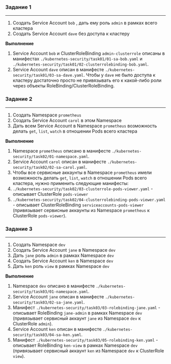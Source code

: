 ### Задание 1
---
1. Создать Service Account `bob` , дать ему роль `admin` в рамках всего кластера
2. Создать Service Account `dave` без доступа к кластеру

**Выполнение**  

1. Service Account `bob` и ClusterRoleBinding `admin-clusterrole` описаны в манифестах `./kubernetes-security/task01/01-sa-bob.yaml` и `./kubernetes-security/task01/02-clusterrolebinding-bob.yaml`.
2. Service Account `dave` описан в манифесте `./kubernetes-security/task01/03-sa-dave.yaml`. Чтобы у `dave` не было доступа к кластеру достаточно просто не привязывать его к какой-либо роли через объекты RoleBinding/ClusterRoleBinding.

### Задание 2
---
1. Создать Namespace `prometheus`
2. Создать Service Account `carol` в этом Namespace
3. Дать всем Service Account в Namespace `prometheus` возможность делать `get`, `list`, `watch` в отношении Pods всего кластера

**Выполнение**

1. Namespace `prometheus` описано в манифесте `./kubernetes-security/task02/01-namespace.yaml`.
2. Service Account `carol` описан в манифесте `./kubernetes-security/task02/02-sa-carol.yaml`.
3. Чтобы все сервисные аккаунты в Namespace `prometheus` имели возможность делать `get`, `list`, `watch` в отношении Pods всего кластера, нужно применить следующие манифесты:
  1.  `./kubernetes-security/task02/03-clusterrole-pods-viewer.yaml` - описывает ClusterRole `pods-viewer`
  2.  `./kubernetes-security/task02/04-clusterrolebinding-pods-viewer.yaml` - описывает ClusterRoleBinding `serviceaccounts-pods-viewer` (привязывает сервисные аккаунты из Namespace `prometheus` к ClusterRole `pods-viewer`).

### Задание 3
---
1. Создать Namespace `dev`
2. Создать Service Account `jane` в Namespace `dev`
3. Дать `jane` роль `admin` в рамках Namespace `dev`
4. Создать Service Account `ken` в Namespace `dev`
4. Дать `ken` роль `view` в рамках Namespace `dev`

**Выполнение**
  
1. Namespace `dev` описано в манифесте `./kubernetes-security/task03/01-namespace.yaml`.
2. Service Account `jane` описан в манифесте `./kubernetes-security/task03/02-sa-jane.yaml`.
3. Манифест `./kubernetes-security/task03/03-rolebinding-jane.yaml` - описывает RoleBinding `jane-admin` в рамках Namespace `dev` (привязывает сервисный аккаунт `jane` из Namespace `dev` к ClusterRole `admin`).
4. Service Account `ken` описан в манифесте `./kubernetes-security/task03/04-sa-ken.yaml`.
5. Манифест `./kubernetes-security/task03/05-rolebinding-ken.yaml` - описывает RoleBinding `ken-view` в рамках Namespace `dev` (привязывает сервисный аккаунт `ken` из Namespace `dev` к ClusterRole `view`).
